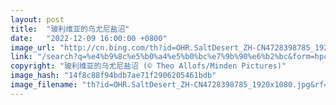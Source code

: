 ```yaml
---
layout: post
title:  "玻利维亚的乌尤尼盐沼"
date:   "2022-12-09 16:00:00 +0800"
image_url: "http://cn.bing.com/th?id=OHR.SaltDesert_ZH-CN4728398785_1920x1080.jpg&rf=LaDigue_1920x1080.jpg&pid=hp"
link: "/search?q=%e4%b9%8c%e5%b0%a4%e5%b0%bc%e7%9b%90%e6%b2%bc&form=hpcapt&mkt=zh-cn"
copyright: "玻利维亚的乌尤尼盐沼 (© Theo Allofs/Minden Pictures)"
image_hash: "14f8c88f94bdb7ae71f2906205461bdb"
image_filename: "th?id=OHR.SaltDesert_ZH-CN4728398785_1920x1080.jpg&rf=LaDigue_1920x1080.jpg&pid=hp"
---
```

